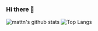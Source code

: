 ### Hi there 👋

<!--
**MmahdiM79/MmahdiM79** is a ✨ _special_ ✨ repository because its `README.md` (this file) appears on your GitHub profile.

Here are some ideas to get you started:

- 🔭 I’m currently working on ...
- 🌱 I’m currently learning ...
- 👯 I’m looking to collaborate on ...
- 🤔 I’m looking for help with ...
- 💬 Ask me about ...
- 📫 How to reach me: ...
- 😄 Pronouns: ...
- ⚡ Fun fact: ...
-->

![mattn's github 
stats](https://github-readme-stats.vercel.app/api/top-langs/?username=MmahdiM79&layout=compact&theme=material-palenigh)
![Top 
Langs](https://github-readme-stats.vercel.app/api?username=MmahdiM79&show_icons=true&include_all_commits=true&theme=material-palenight)

